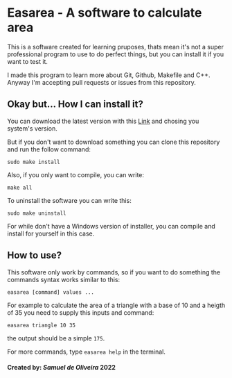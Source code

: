 # Easarea - A software to calculate area

This is a software created for learning pruposes, thats mean it's not
a super professional program to use to do perfect things, but you can
install it if you want to test it.

I made this program to learn more about Git, Github, Makefile and C++.
Anyway I'm accepting pull requests or issues from this repository.

## Okay but... How I can install it?

You can download the latest version with this [Link](https://github.com/Samuel-de-Oliveira/Easarea/releases/tag/v0.1)
and chosing you system's version.

But if you don't want to download something you can clone this repository
and run the follow command:

	sudo make install

Also, if you only want to compile, you can write:

	make all

To uninstall the software you can write this:

	sudo make uninstall

For while don't have a Windows version of installer, you can compile
and install for yourself in this case.

## How to use?

This software only work by commands, so if you want to do something the
commands syntax works similar to this:

	easarea [command] values ...

For example to calculate the area of a triangle with a base of 10 and
a heigth of 35 you need to supply this inputs and command:

	easarea triangle 10 35

the output should be a simple `175`.

For more commands, type `easarea help` in the terminal.

#### Created by: *Samuel de Oliveira* 2022
